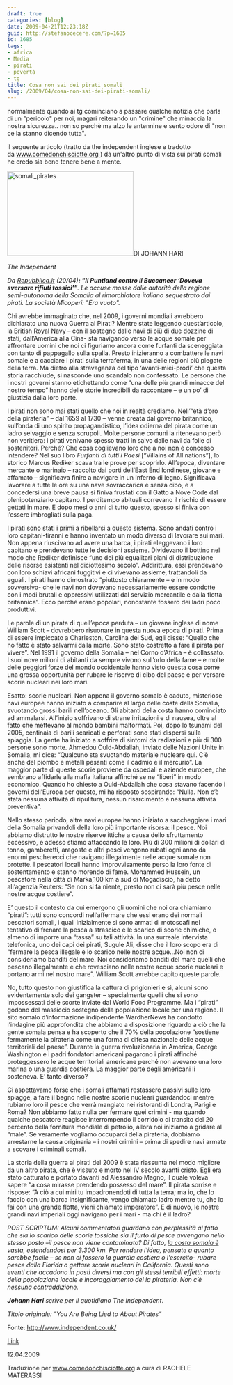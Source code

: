 ```yaml
---
draft: true
categories: [blog]
date: 2009-04-21T12:23:18Z
guid: http://stefanocecere.com/?p=1685
id: 1685
tags:
- africa
- Media
- pirati
- povertà
- tg
title: Cosa non sai dei pirati somali
slug: /2009/04/cosa-non-sai-dei-pirati-somali/
---
```


normalmente quando ai tg cominciano a passare qualche notizia che parla di un "pericolo" per noi, magari reiterando un "crimine" che minaccia la nostra sicurezza.. non so perchè ma alzo le antennine e sento odore di "non ce la stanno dicendo tutta".

il seguente articolo (tratto da the independent inglese e tradotto da www.comedonchisciotte.org ) dà un'altro punto di vista sui pirati somali he credo sia bene tenere bene a mente.

<img class="aligncenter size-full wp-image-1686" title="somali_pirates" src="http://stefanocecere.com/wp-content/uploads/sites/3/2009/04/somali_pirates.jpg" alt="somali_pirates" width="290" height="194" />DI JOHANN HARI
  
_The Independent_

_Da [Repubblica.it](http://www.repubblica.it/2009/04/sezioni/esteri/somalia-pirati/accuse-puntland/accuse-puntland.html) (20/04)**: "Il Puntland contro il Buccaneer &#8216;Doveva sversare rifiuti tossici'"**. Le accuse mosse dalle autorità della regione semi-autonoma della Somalia al rimorchiatore italiano sequestrato dai pirati. La società Micoperi: "Era vuoto"._

Chi avrebbe immaginato che, nel 2009, i governi mondiali avrebbero dichiarato una nuova Guerra ai Pirati? Mentre state leggendo quest’articolo, la British Royal Navy – con il sostegno dalle navi di più di due dozzine di stati, dall’America alla Cina- sta navigando verso le acque somale per affrontare uomini che noi ci figuriamo ancora come furfanti da sceneggiata con tanto di pappagallo sulla spalla. Presto inizieranno a combattere le navi somale e a cacciare i pirati sulla terraferma, in una delle regioni più piegate della terra. Ma dietro alla stravaganza del tipo ‘avanti-miei-prodi’ che questa storia racchiude, si nasconde uno scandalo non confessato. Le persone che i nostri governi stanno etichettando come “una delle più grandi minacce del nostro tempo” hanno delle storie incredibili da raccontare – e un po’ di giustizia dalla loro parte.

I pirati non sono mai stati quello che noi in realtà crediamo. Nell’“età d’oro della pirateria” – dal 1659 al 1730 – venne creata dal governo britannico, sull’onda di uno spirito propagandistico, l’idea odierna del pirata come un ladro selvaggio e senza scrupoli. Molte persone comuni la ritenevano però non veritiera: i pirati venivano spesso tratti in salvo dalle navi da folle di sostenitori. Perché? Che cosa coglievano loro che a noi non è concesso intendere? Nel suo libro _Furfanti di tutti i Paesi_ [“Villains of All nations”], lo storico Marcus Rediker scava tra le prove per scoprirlo. All’epoca, diventare mercante o marinaio – raccolto dai porti dell’East End londinese, giovane e affamato – significava finire a navigare in un Inferno di legno. Significava lavorare a tutte le ore su una nave sovraccarica e senza cibo, e a concedersi una breve pausa si finiva frustati con il Gatto a Nove Code dal plenipotenziario capitano. I perditempo abituali correvano il rischio di essere gettati in mare. E dopo mesi o anni di tutto questo, spesso si finiva con l’essere imbrogliati sulla paga.

I pirati sono stati i primi a ribellarsi a questo sistema. Sono andati contro i loro capitani-tiranni e hanno inventato un modo diverso di lavorare sui mari. Non appena riuscivano ad avere una barca, i pirati eleggevano i loro capitano e prendevano tutte le decisioni assieme. Dividevano il bottino nel modo che Rediker definisce “uno dei più egualitari piani di distribuzione delle risorse esistenti nel diciottesimo secolo”. Addirittura, essi prendevano con loro schiavi africani fuggitivi e ci vivevano assieme, trattandoli da eguali. I pirati hanno dimostrato “piuttosto chiaramente – e in modo sovversivo- che le navi non dovevano necessariamente essere condotte con i modi brutali e oppressivi utilizzati dal servizio mercantile e dalla flotta britannica”. Ecco perché erano popolari, nonostante fossero dei ladri poco produttivi.

Le parole di un pirata di quell’epoca perduta – un giovane inglese di nome William Scott – dovrebbero risuonare in questa nuova epoca di pirati. Prima di essere impiccato a Charleston, Carolina del Sud, egli disse: “Quello che ho fatto è stato salvarmi dalla morte. Sono stato costretto a fare il pirata per vivere”. Nel 1991 il governo della Somalia – nel Corno d’Africa – è collassato. I suoi nove milioni di abitanti da sempre vivono sull’orlo della fame – e molte delle peggiori forze del mondo occidentale hanno visto questa cosa come una grossa opportunità per rubare le riserve di cibo del paese e per versare scorie nucleari nei loro mari.

Esatto: scorie nucleari. Non appena il governo somalo è caduto, misteriose navi europee hanno iniziato a comparire al largo delle coste della Somalia, svuotando grossi barili nell’oceano. Gli abitanti della costa hanno cominciato ad ammalarsi. All’inizio soffrivano di strane irritazioni e di nausea, oltre al fatto che mettevano al mondo bambini malformati. Poi, dopo lo tsunami del 2005, centinaia di barili scaricati e perforati sono stati dispersi sulla spiaggia. La gente ha iniziato a soffrire di sintomi da radiazioni e più di 300 persone sono morte. Ahmedou Ould-Abdallah, inviato delle Nazioni Unite in Somalia, mi dice: “Qualcuno sta svuotando materiale nucleare qui. C’è anche del piombo e metalli pesanti come il cadmio e il mercurio”. La maggior parte di queste scorie proviene da ospedali e aziende europee, che sembrano affidarle alla mafia italiana affinché se ne “liberi” in modo economico. Quando ho chiesto a Ould-Abdallah che cosa stavano facendo i governi dell’Europa per questo, mi ha risposto sospirando: “Nulla. Non c’è stata nessuna attività di ripulitura, nessun risarcimento e nessuna attività preventiva”.

Nello stesso periodo, altre navi europee hanno iniziato a saccheggiare i mari della Somalia privandoli della loro più importante risorsa: il pesce. Noi abbiamo distrutto le nostre riserve ittiche a causa dello sfruttamento eccessivo, e adesso stiamo attaccando le loro. Più di 300 milioni di dollari di tonno, gamberetti, aragoste e altri pesci vengono rubati ogni anno da enormi pescherecci che navigano illegalmente nelle acque somale non protette. I pescatori locali hanno improvvisamente perso la loro fonte di sostentamento e stanno morendo di fame. Mohammed Hussein, un pescatore nella città di Marka,100 km a sud di Mogadiscio, ha detto all’agenzia Reuters: “Se non si fa niente, presto non ci sarà più pesce nelle nostre acque costiere”.

E’ questo il contesto da cui emergono gli uomini che noi ora chiamiamo “pirati”: tutti sono concordi nell’affermare che essi erano dei normali pescatori somali, i quali inizialmente si sono armati di motoscafi nel tentativo di frenare la pesca a strascico e le scarico di scorie chimiche, o almeno di imporre una “tassa” su tali attività. In una surreale intervista telefonica, uno dei capi dei pirati, Sugule Ali, disse che il loro scopo era di “fermare la pesca illegale e lo scarico nelle nostre acque…Noi non ci consideriamo banditi del mare. Noi consideriamo banditi del mare quelli che pescano illegalmente e che rovesciano nelle nostre acque scorie nucleari e portano armi nel nostro mare”. William Scott avrebbe capito queste parole.

No, tutto questo non giustifica la cattura di prigionieri e sì, alcuni sono evidentemente solo dei gangster – specialmente quelli che si sono impossessati delle scorte inviate dal World Food Programme. Ma i “pirati” godono del massiccio sostegno della popolazione locale per una ragione. Il sito somalo d’informazione indipendente WardherNews ha condotto l’indagine più approfondita che abbiamo a disposizione riguardo a ciò che la gente somala pensa e ha scoperto che il 70% della popolazione “sostiene fermamente la pirateria come una forma di difesa nazionale delle acque territoriali del paese”. Durante la guerra rivoluzionaria in America, George Washington e i padri fondatori americani pagarono i pirati affinché proteggessero le acque territoriali americane perché non avevano una loro marina o una guardia costiera. La maggior parte degli americani li sosteneva. E’ tanto diverso?

Ci aspettavamo forse che i somali affamati restassero passivi sulle loro spiagge, a fare il bagno nelle nostre scorie nucleari guardandoci mentre rubiamo loro il pesce che verrà mangiato nei ristoranti di Londra, Parigi e Roma? Non abbiamo fatto nulla per fermare quei crimini - ma quando qualche pescatore reagisce interrompendo il corridoio di transito del 20 percento della fornitura mondiale di petrolio, allora noi iniziamo a gridare al “male”. Se veramente vogliamo occuparci della pirateria, dobbiamo arrestarne la causa originaria – i nostri crimini – prima di spedire navi armate a scovare i criminali somali.

La storia della guerra ai pirati del 2009 è stata riassunta nel modo migliore da un altro pirata, che è vissuto e morto nel IV secolo avanti cristo. Egli era stato catturato e portato davanti ad Alessandro Magno, il quale voleva sapere “a cosa mirasse prendendo possesso del mare”. Il pirata sorrise e rispose: “A ciò a cui miri tu impadronendoti di tutta la terra; ma io, che lo faccio con una barca insignificante, vengo chiamato ladro mentre tu, che lo fai con una grande flotta, vieni chiamato imperatore”. E di nuovo, le nostre grandi navi imperiali oggi navigano per i mari - ma chi è il ladro?

_POST SCRIPTUM: Alcuni commentatori guardano con perplessità al fatto che sia lo scarico delle scorie tossiche sia il furto di pesce avvengano nello stesso posto –il pesce non viene contaminato? Di fatto, [la costa somala è vasta](http://www.lonelyplanet.com/maps/africa/somalia/), estendendosi per 3.300 km. Per rendere l’idea, pensate a quanto sarebbe facile – se non ci fossero la guardia costiera o l’esercito- rubare pesce dalla Florida o gettare scorie nucleari in California. Questi sono eventi che accadono in posti diversi ma con gli stessi terribili effetti: morte della popolazione locale e incoraggiamento del la pirateria. Non c’è nessuna contraddizione._

_**Johann Hari** scrive per il quotidiano The Independent_.

_Titolo originale: "You Are Being Lied to About Pirates"_

Fonte: http://www.independent.co.uk/
  
[Link](http://www.independent.co.uk/opinion/commentators/johann-hari/johann-hari-you-are-being-lied-to-about-pirates-1225817.html)
  
12.04.2009

Traduzione per www.comedonchisciotte.org a cura di RACHELE MATERASSI